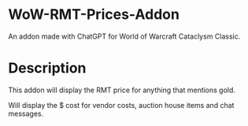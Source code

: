 # WoW-RMT-Prices-Addon
An addon made with ChatGPT for World of Warcraft Cataclysm Classic.

# Description
This addon will display the RMT price for anything that mentions gold.

Will display the $ cost for vendor costs, auction house items and chat messages.
